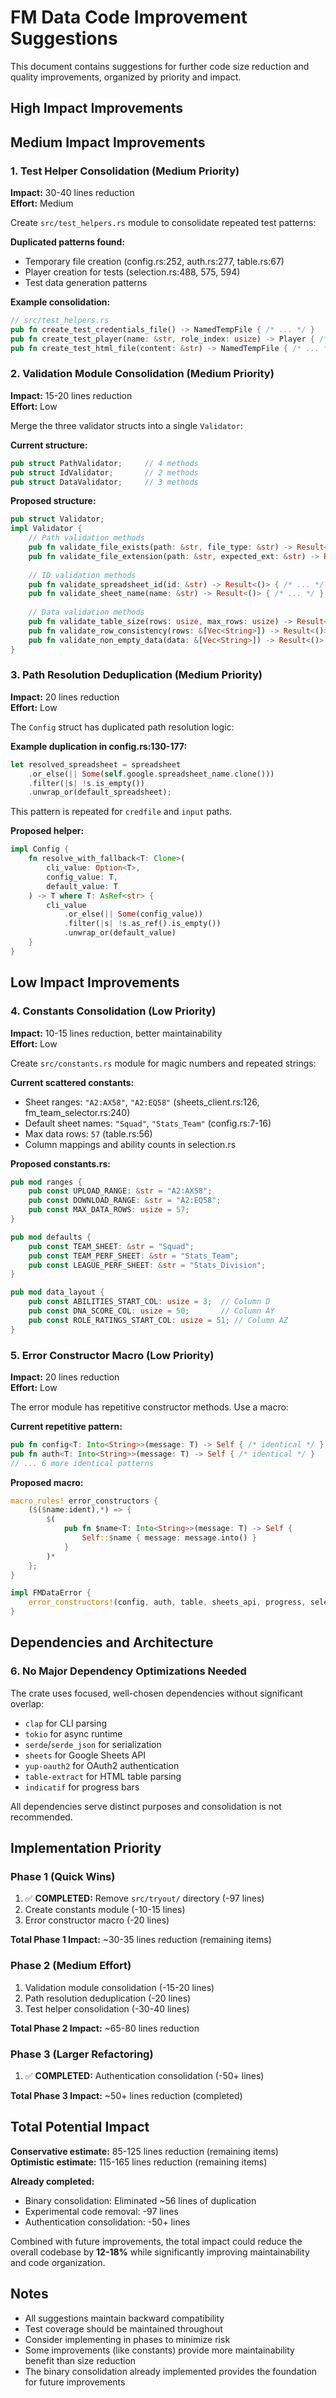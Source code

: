 # FM Data Code Improvement Suggestions

This document contains suggestions for further code size reduction and quality improvements, organized by priority and impact.

## High Impact Improvements

## Medium Impact Improvements

### 1. Test Helper Consolidation (Medium Priority)
**Impact:** 30-40 lines reduction  
**Effort:** Medium

Create `src/test_helpers.rs` module to consolidate repeated test patterns:

**Duplicated patterns found:**
- Temporary file creation (config.rs:252, auth.rs:277, table.rs:67)
- Player creation for tests (selection.rs:488, 575, 594)
- Test data generation patterns

**Example consolidation:**
```rust
// src/test_helpers.rs
pub fn create_test_credentials_file() -> NamedTempFile { /* ... */ }
pub fn create_test_player(name: &str, role_index: usize) -> Player { /* ... */ }
pub fn create_test_html_file(content: &str) -> NamedTempFile { /* ... */ }
```

### 2. Validation Module Consolidation (Medium Priority)
**Impact:** 15-20 lines reduction  
**Effort:** Low

Merge the three validator structs into a single `Validator`:

**Current structure:**
```rust
pub struct PathValidator;     // 4 methods
pub struct IdValidator;       // 2 methods  
pub struct DataValidator;     // 3 methods
```

**Proposed structure:**
```rust
pub struct Validator;
impl Validator {
    // Path validation methods
    pub fn validate_file_exists(path: &str, file_type: &str) -> Result<()> { /* ... */ }
    pub fn validate_file_extension(path: &str, expected_ext: &str) -> Result<()> { /* ... */ }
    
    // ID validation methods  
    pub fn validate_spreadsheet_id(id: &str) -> Result<()> { /* ... */ }
    pub fn validate_sheet_name(name: &str) -> Result<()> { /* ... */ }
    
    // Data validation methods
    pub fn validate_table_size(rows: usize, max_rows: usize) -> Result<()> { /* ... */ }
    pub fn validate_row_consistency(rows: &[Vec<String>]) -> Result<()> { /* ... */ }
    pub fn validate_non_empty_data(data: &[Vec<String>]) -> Result<()> { /* ... */ }
}
```

### 3. Path Resolution Deduplication (Medium Priority)  
**Impact:** 20 lines reduction  
**Effort:** Low

The `Config` struct has duplicated path resolution logic:

**Example duplication in config.rs:130-177:**
```rust
let resolved_spreadsheet = spreadsheet
    .or_else(|| Some(self.google.spreadsheet_name.clone()))
    .filter(|s| !s.is_empty())
    .unwrap_or(default_spreadsheet);
```

This pattern is repeated for `credfile` and `input` paths.

**Proposed helper:**
```rust
impl Config {
    fn resolve_with_fallback<T: Clone>(
        cli_value: Option<T>, 
        config_value: T, 
        default_value: T
    ) -> T where T: AsRef<str> {
        cli_value
            .or_else(|| Some(config_value))
            .filter(|s| !s.as_ref().is_empty())
            .unwrap_or(default_value)
    }
}
```

## Low Impact Improvements

### 4. Constants Consolidation (Low Priority)
**Impact:** 10-15 lines reduction, better maintainability  
**Effort:** Low

Create `src/constants.rs` module for magic numbers and repeated strings:

**Current scattered constants:**
- Sheet ranges: `"A2:AX58"`, `"A2:EQ58"` (sheets_client.rs:126, fm_team_selector.rs:240)
- Default sheet names: `"Squad"`, `"Stats_Team"` (config.rs:7-16)  
- Max data rows: `57` (table.rs:56)
- Column mappings and ability counts in selection.rs

**Proposed constants.rs:**
```rust
pub mod ranges {
    pub const UPLOAD_RANGE: &str = "A2:AX58";
    pub const DOWNLOAD_RANGE: &str = "A2:EQ58";
    pub const MAX_DATA_ROWS: usize = 57;
}

pub mod defaults {
    pub const TEAM_SHEET: &str = "Squad";
    pub const TEAM_PERF_SHEET: &str = "Stats_Team";
    pub const LEAGUE_PERF_SHEET: &str = "Stats_Division";
}

pub mod data_layout {
    pub const ABILITIES_START_COL: usize = 3;  // Column D
    pub const DNA_SCORE_COL: usize = 50;       // Column AY  
    pub const ROLE_RATINGS_START_COL: usize = 51; // Column AZ
}
```

### 5. Error Constructor Macro (Low Priority)
**Impact:** 20 lines reduction  
**Effort:** Low

The error module has repetitive constructor methods. Use a macro:

**Current repetitive pattern:**
```rust
pub fn config<T: Into<String>>(message: T) -> Self { /* identical */ }
pub fn auth<T: Into<String>>(message: T) -> Self { /* identical */ }
// ... 6 more identical patterns
```

**Proposed macro:**
```rust
macro_rules! error_constructors {
    ($($name:ident),*) => {
        $(
            pub fn $name<T: Into<String>>(message: T) -> Self {
                Self::$name { message: message.into() }
            }
        )*
    };
}

impl FMDataError {
    error_constructors!(config, auth, table, sheets_api, progress, selection);
}
```

## Dependencies and Architecture

### 6. No Major Dependency Optimizations Needed
The crate uses focused, well-chosen dependencies without significant overlap:
- `clap` for CLI parsing
- `tokio` for async runtime
- `serde`/`serde_json` for serialization
- `sheets` for Google Sheets API
- `yup-oauth2` for OAuth2 authentication
- `table-extract` for HTML table parsing
- `indicatif` for progress bars

All dependencies serve distinct purposes and consolidation is not recommended.

## Implementation Priority

### Phase 1 (Quick Wins)
1. ✅ **COMPLETED:** Remove `src/tryout/` directory (-97 lines)
2. Create constants module (-10-15 lines)
3. Error constructor macro (-20 lines)

**Total Phase 1 Impact:** ~30-35 lines reduction (remaining items)

### Phase 2 (Medium Effort)
1. Validation module consolidation (-15-20 lines)
2. Path resolution deduplication (-20 lines)
3. Test helper consolidation (-30-40 lines)

**Total Phase 2 Impact:** ~65-80 lines reduction

### Phase 3 (Larger Refactoring)
1. ✅ **COMPLETED:** Authentication consolidation (-50+ lines)

**Total Phase 3 Impact:** ~50+ lines reduction (completed)

## Total Potential Impact

**Conservative estimate:** 85-125 lines reduction (remaining items)  
**Optimistic estimate:** 115-165 lines reduction (remaining items)

**Already completed:**
- Binary consolidation: Eliminated ~56 lines of duplication
- Experimental code removal: -97 lines
- Authentication consolidation: -50+ lines

Combined with future improvements, the total impact could reduce the overall codebase by **12-18%** while significantly improving maintainability and code organization.

## Notes

- All suggestions maintain backward compatibility
- Test coverage should be maintained throughout
- Consider implementing in phases to minimize risk
- Some improvements (like constants) provide more maintainability benefit than size reduction
- The binary consolidation already implemented provides the foundation for future improvements